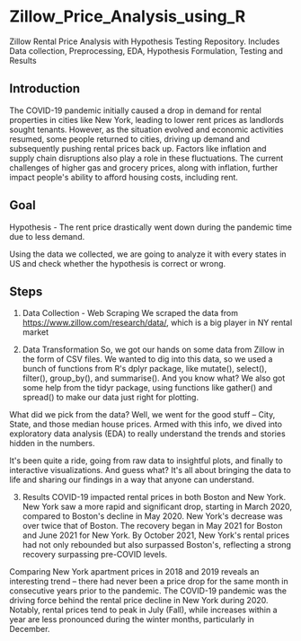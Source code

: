 # Zillow_Price_Analysis_using_R
Zillow Rental Price Analysis with Hypothesis Testing Repository. Includes Data collection, Preprocessing, EDA, Hypothesis Formulation, Testing and Results

## Introduction

The COVID-19 pandemic initially caused a drop in demand for rental properties in cities like New York, leading to lower rent prices as landlords sought tenants. However, as the situation evolved and economic activities resumed, some people returned to cities, driving up demand and subsequently pushing rental prices back up. Factors like inflation and supply chain disruptions also play a role in these fluctuations. The current challenges of higher gas and grocery prices, along with inflation, further impact people's ability to afford housing costs, including rent.

## Goal

Hypothesis - The rent price drastically went down during the pandemic time due to less demand.

Using the data we collected, we are going to analyze it with every states in US and check whether the hypothesis is correct or wrong.

## Steps

1. Data Collection - Web Scraping
We scraped the data from https://www.zillow.com/research/data/, which is a big player in NY rental market

2. Data Transformation 
So, we got our hands on some data from Zillow in the form of CSV files. We wanted to dig into this data, so we used a bunch of functions from R's dplyr package, like mutate(), select(), filter(), group_by(), and summarise(). And you know what? We also got some help from the tidyr package, using functions like gather() and spread() to make our data just right for plotting.

What did we pick from the data? Well, we went for the good stuff – City, State, and those median house prices. Armed with this info, we dived into exploratory data analysis (EDA) to really understand the trends and stories hidden in the numbers.

It's been quite a ride, going from raw data to insightful plots, and finally to interactive visualizations. And guess what? It's all about bringing the data to life and sharing our findings in a way that anyone can understand.

3. Results
COVID-19 impacted rental prices in both Boston and New York. New York saw a more rapid and significant drop, starting in March 2020, compared to Boston's decline in May 2020. New York's decrease was over twice that of Boston. The recovery began in May 2021 for Boston and June 2021 for New York. By October 2021, New York's rental prices had not only rebounded but also surpassed Boston's, reflecting a strong recovery surpassing pre-COVID levels.

Comparing New York apartment prices in 2018 and 2019 reveals an interesting trend – there had never been a price drop for the same month in consecutive years prior to the pandemic. The COVID-19 pandemic was the driving force behind the rental price decline in New York during 2020. Notably, rental prices tend to peak in July (Fall), while increases within a year are less pronounced during the winter months, particularly in December.
